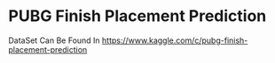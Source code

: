 # PUBG Finish Placement Prediction

DataSet Can Be Found In https://www.kaggle.com/c/pubg-finish-placement-prediction
